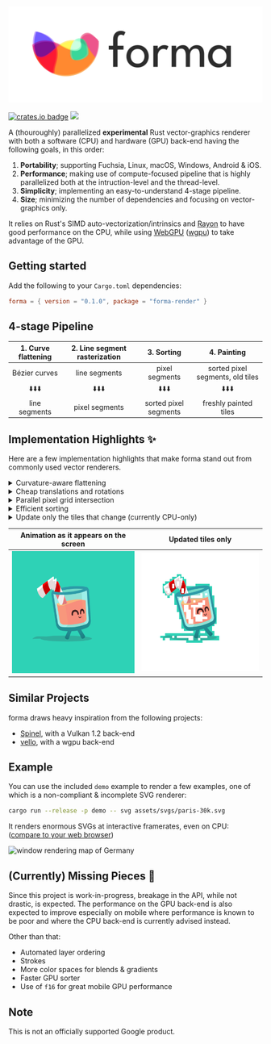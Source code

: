 ![forma logo](assets/images/logo.png?raw=true)

[![crates.io badge](https://img.shields.io/crates/v/forma-render?style=for-the-badge)](https://crates.io/crates/forma-render) [![](https://dcbadge.vercel.app/api/server/CYtcmqgh)](https://discord.gg/CYtcmqgh)

A (thouroughly) parallelized **experimental** Rust vector-graphics renderer with both a software (CPU) and hardware (GPU)
back-end having the following goals, in this order:

  1. **Portability**; supporting Fuchsia, Linux, macOS, Windows, Android & iOS.
  2. **Performance**; making use of compute-focused pipeline that is highly parallelized both at the intruction-level and the thread-level.
  3. **Simplicity**; implementing an easy-to-understand 4-stage pipeline.
  4. **Size**; minimizing the number of dependencies and focusing on vector-graphics only.

It relies on Rust's SIMD auto-vectorization/intrinsics and [Rayon] to have good performance on the CPU, while using [WebGPU] ([wgpu]) to take advantage of the GPU.

[Rayon]: https://github.com/rayon-rs/rayon
[WebGPU]: https://github.com/gpuweb/gpuweb
[wgpu]: https://wgpu.rs/

## Getting started

Add the following to your `Cargo.toml` dependencies:

```toml
forma = { version = "0.1.0", package = "forma-render" }
```

## 4-stage Pipeline

| 1. Curve flattening | 2. Line segment rasterization |      3. Sorting       |           4. Painting            |
|:-------------------:|:-----------------------------:|:---------------------:|:--------------------------------:|
|    Bézier curves    |         line segments         |     pixel segments    | sorted pixel segments, old tiles |
|        ⬇️⬇️⬇️       |             ⬇️⬇️⬇️            |         ⬇️⬇️⬇️        |              ⬇️⬇️⬇️              |
|    line segments    |        pixel segments         | sorted pixel segments |      freshly painted tiles       |

## Implementation Highlights ✨

Here are a few implementation highlights that make forma stand out from commonly used vector renderers.

<details>
<summary>Curvature-aware flattening</summary>

All higher cubic Béziers are approximated by quadratic ones, then, in parallel, flattened to line segments according to their curvature. This [technique] was developed by Raph Levien.

[technique]: https://raphlinus.github.io/graphics/curves/2019/12/23/flatten-quadbez.html

</details>

<details>
<summary>Cheap translations and rotations</summary>

Translations and rotations can be rendered without having to re-flatten the curves, all the while maintaining full quality.

</details>

<details>
<summary>Parallel pixel grid intersection</summary>

Line segments are transformed into pixel segments by intersecting them with the pixel grid. We developed a simple method that performs this computation in *O(1)* and which is run in parallel.

</details>

<details>
<summary>Efficient sorting</summary>

We ported [crumsort] to Rust and parallelized it with Rayon, delivering improved performance over its pdqsort implementation for 64-bit random data. Scattering pixel segments with a sort was inspired from Allan MacKinnon's work on [Spinel].

[crumsort]: https://github.com/google/crumsort-rs
[Spinel]: https://cs.opensource.google/fuchsia/fuchsia/+/main:src/graphics/lib/compute/spinel/

</details>

<details>
<summary>Update only the tiles that change (currently CPU-only)</summary>

We implemented a fail-fast per-tile optimizer that tries to skip the painting step entirely. A similar approach could also be tested on the GPU.

</details>

| Animation as it appears on the screen |                             Updated tiles only                             |
|:-------------------------------------:|:--------------------------------------------------------------------------:|
| ![](assets/images/juice.png?raw=true) | ![juice animation updated tiles](assets/images/juice-updated.png?raw=true) |

## Similar Projects

forma draws heavy inspiration from the following projects:

* [Spinel], with a Vulkan 1.2 back-end
* [vello], with a wgpu back-end

[vello]: https://github.com/linebender/vello

## Example

You can use the included `demo` example to render a few examples, one of which is a non-compliant & incomplete SVG renderer:

```sh
cargo run --release -p demo -- svg assets/svgs/paris-30k.svg
```

It renders enormous SVGs at interactive framerates, even on CPU: ([compare to your web browser])

[compare to your web browser]: assets/svgs/paris-30k.svg?raw=true

![window rendering map of Germany](assets/images/paris-30k-rendered.png?raw=true)

## (Currently) Missing Pieces 🧩

Since this project is work-in-progress, breakage in the API, while not drastic, is expected. The performance on the GPU back-end is also expected to improve especially on mobile where performance is known to be poor and where the CPU back-end is currently advised instead.

Other than that:

* Automated layer ordering
* Strokes
* More color spaces for blends & gradients
* Faster GPU sorter
* Use of `f16` for great mobile GPU performance

## Note

This is not an officially supported Google product.
